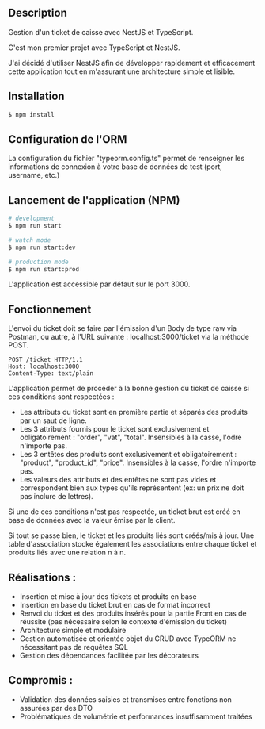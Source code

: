 ## Description

Gestion d'un ticket de caisse avec NestJS et TypeScript.

C'est mon premier projet avec TypeScript et NestJS. 

J'ai décidé d'utiliser NestJS afin de développer rapidement et efficacement cette application tout en m'assurant une architecture simple et lisible.

## Installation

```bash
$ npm install
```
## Configuration de l'ORM

La configuration du fichier "typeorm.config.ts" permet de renseigner les informations de connexion à votre base de données de test (port, username, etc.)

## Lancement de l'application (NPM)

```bash
# development
$ npm run start

# watch mode
$ npm run start:dev

# production mode
$ npm run start:prod
```
L'application est accessible par défaut sur le port 3000.

## Fonctionnement

L'envoi du ticket doit se faire par l'émission d'un Body de type raw via Postman, ou autre, à l'URL suivante : localhost:3000/ticket via la méthode POST.

```
POST /ticket HTTP/1.1
Host: localhost:3000
Content-Type: text/plain
```

L'application permet de procéder à la bonne gestion du ticket de caisse si ces conditions sont respectées : 
 - Les attributs du ticket sont en première partie et séparés des produits par un saut de ligne.
 - Les 3 attributs fournis pour le ticket sont exclusivement et obligatoirement : "order", "vat", "total". Insensibles à la casse, l'odre n'importe pas.
 - Les 3 entêtes des produits sont exclusivement et obligatoirement : "product", "product_id", "price". Insensibles à la casse, l'ordre n'importe pas.
 - Les valeurs des attributs et des entêtes ne sont pas vides et correspondent bien aux types qu'ils représentent (ex: un prix ne doit pas inclure de lettres).

Si une de ces conditions n'est pas respectée, un ticket brut est créé en base de données avec la valeur émise par le client. 

Si tout se passe bien, le ticket et les produits liés sont créés/mis à jour. Une table d'association stocke également les associations entre chaque ticket et produits liés avec une relation n à n.

## Réalisations :
 - Insertion et mise à jour des tickets et produits en base
 - Insertion en base du ticket brut en cas de format incorrect
 - Renvoi du ticket et des produits insérés pour la partie Front en cas de réussite (pas nécessaire selon le contexte d'émission du ticket)
 - Architecture simple et modulaire
 - Gestion automatisée et orientée objet du CRUD avec TypeORM ne nécessitant pas de requêtes SQL
 - Gestion des dépendances facilitée par les décorateurs

## Compromis :
 - Validation des données saisies et transmises entre fonctions non assurées par des DTO
 - Problématiques de volumétrie et performances insuffisamment traitées

